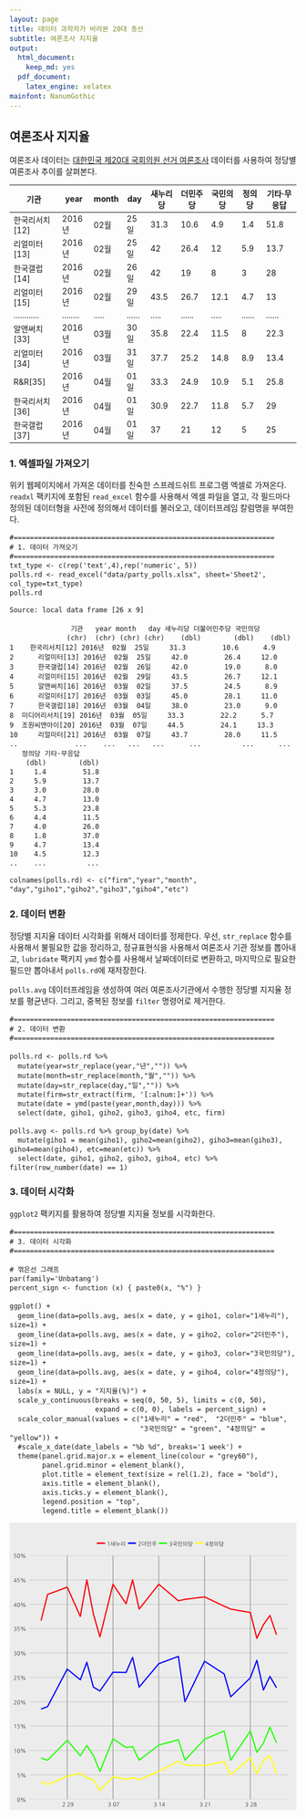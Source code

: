 ```yaml
---
layout: page
title: 데이터 과학자가 바라본 20대 총선
subtitle: 여론조사 지지율
output:
  html_document: 
    keep_md: yes
  pdf_document:
    latex_engine: xelatex
mainfont: NanumGothic
---
```





## 여론조사 지지율

여론조사 데이터는 [대한민국 제20대 국회의원 선거 여론조사](https://ko.wikipedia.org/wiki/대한민국_제20대_국회의원_선거) 데이터를 사용하여 정당별 여론조사 추이를 살펴본다.


| 기관         | year  |month |day  |새누리당 | 더민주당 |국민의당 | 정의당  |기타·무응답 |
|-------------|-------|-------|-------|-------|-------|-------|-------|-------|
| 한국리서치[12] | 2016년 | 02월 | 25일 | 31.3 | 10.6 |  4.9    | 1.4  |  51.8 |
| 리얼미터[13]  | 2016년 | 02월 | 25일 | 42   | 26.4 |  12     |  5.9 |   13.7 |
| 한국갤럽[14]  | 2016년 | 02월 | 26일 | 42   | 19   |  8      |   3  |   28 |
| 리얼미터[15]  | 2016년 | 02월 | 29일 | 43.5 | 26.7 |  12.1   |  4.7 |   13 |
|............|........|.....|......|.....|......|.....|......|......|
| 알앤써치[33]  | 2016년 | 03월 | 30일 | 35.8 | 22.4 |  11.5   |  8   |    22.3 |
| 리얼미터[34]  | 2016년 | 03월 | 31일 | 37.7 | 25.2 |  14.8   |  8.9 |    13.4 |
| R&R[35]     |2016년 | 04월  |01일  |33.3  | 24.9 |  10.9  |  5.1 |    25.8 |
| 한국리서치[36] | 2016년 | 04월 | 01일 | 30.9 | 22.7 |  11.8   |  5.7 |    29 |
| 한국갤럽[37]  | 2016년 | 04월 | 01일 | 37   |  21  |   12    |   5  |   25 |

### 1. 엑셀파일 가져오기

위키 웹페이지에서 가져온 데이터를 친숙한 스프레드쉬트 프로그램 엑셀로 가져온다.
`readxl` 팩키지에 포함된 `read_excel` 함수를 사용해서 엑셀 파일을 열고, 
각 필드마다 정의된 데이터형을 사전에 정의해서 데이터를 불러오고, 데이터프레임 칼럼명을 부여한다.


~~~{.r}
#================================================================
# 1. 데이터 가져오기
#================================================================
txt_type <- c(rep('text',4),rep('numeric', 5))
polls.rd <- read_excel("data/party_polls.xlsx", sheet='Sheet2', col_type=txt_type)
polls.rd
~~~



~~~{.output}
Source: local data frame [26 x 9]

               기관   year month   day 새누리당 더불어민주당 국민의당
              (chr)  (chr) (chr) (chr)    (dbl)        (dbl)    (dbl)
1    한국리서치[12] 2016년  02월  25일     31.3         10.6      4.9
2      리얼미터[13] 2016년  02월  25일     42.0         26.4     12.0
3      한국갤럽[14] 2016년  02월  26일     42.0         19.0      8.0
4      리얼미터[15] 2016년  02월  29일     43.5         26.7     12.1
5      알앤써치[16] 2016년  03월  02일     37.5         24.5      8.9
6      리얼미터[17] 2016년  03월  03일     45.0         28.1     11.0
7      한국갤럽[18] 2016년  03월  04일     38.0         23.0      9.0
8  미디어리서치[19] 2016년  03월  05일     33.3         22.2      5.7
9  조원씨앤아이[20] 2016년  03월  07일     44.5         24.1     13.3
10     리얼미터[21] 2016년  03월  07일     43.7         28.0     11.5
..              ...    ...   ...   ...      ...          ...      ...
   정의당 기타·무응답
    (dbl)        (dbl)
1     1.4         51.8
2     5.9         13.7
3     3.0         28.0
4     4.7         13.0
5     5.3         23.8
6     4.4         11.5
7     4.0         26.0
8     1.8         37.0
9     4.7         13.4
10    4.5         12.3
..    ...          ...

~~~



~~~{.r}
colnames(polls.rd) <- c("firm","year","month", "day","giho1","giho2","giho3","giho4","etc")
~~~

### 2. 데이터 변환 

정당별 지지율 데이터 시각화를 위해서 데이터를 정제한다.
우선, `str_replace` 함수를 사용해서 불필요한 값을 정리하고, 정규표현식을 사용해서
여론조사 기관 정보를 뽑아내고, `lubridate` 팩키지 `ymd` 함수를 사용해서 
날짜데이터로 변환하고, 마지막으로 필요한 필드만 뽑아내서 `polls.rd`에 재저장한다.

`polls.avg` 데이터프레임을 생성하여 여러 여론조사기관에서 수행한 정당별 지지율 정보를 평균낸다.
그리고, 중복된 정보를 `filter` 명령어로 제거한다.


~~~{.r}
#================================================================
# 2. 데이터 변환
#================================================================

polls.rd <- polls.rd %>% 
  mutate(year=str_replace(year,"년","")) %>% 
  mutate(month=str_replace(month,"월","")) %>% 
  mutate(day=str_replace(day,"일","")) %>% 
  mutate(firm=str_extract(firm, '[:alnum:]+')) %>% 
  mutate(date = ymd(paste(year,month,day))) %>% 
  select(date, giho1, giho2, giho3, giho4, etc, firm)

polls.avg <- polls.rd %>% group_by(date) %>% 
  mutate(giho1 = mean(giho1), giho2=mean(giho2), giho3=mean(giho3), giho4=mean(giho4), etc=mean(etc)) %>% 
  select(date, giho1, giho2, giho3, giho4, etc) %>% filter(row_number(date) == 1)
~~~

### 3. 데이터 시각화

`ggplot2` 팩키지를 활용하여 정당별 지지율 정보를 시각화한다.


~~~{.r}
#================================================================
# 3. 데이터 시각화
#================================================================

# 꺾은선 그래프
par(family='Unbatang')
percent_sign <- function (x) { paste0(x, "%") }

ggplot() +
  geom_line(data=polls.avg, aes(x = date, y = giho1, color="1새누리"), size=1) +
  geom_line(data=polls.avg, aes(x = date, y = giho2, color="2더민주"), size=1) +
  geom_line(data=polls.avg, aes(x = date, y = giho3, color="3국민의당"), size=1) +
  geom_line(data=polls.avg, aes(x = date, y = giho4, color="4정의당"), size=1) +
  labs(x = NULL, y = "지지율(%)") +
  scale_y_continuous(breaks = seq(0, 50, 5), limits = c(0, 50), 
                     expand = c(0, 0), labels = percent_sign) +
  scale_color_manual(values = c("1새누리" = "red",  "2더민주" = "blue",
                                "3국민의당" = "green", "4정의당" = "yellow")) +
  #scale_x_date(date_labels = "%b %d", breaks='1 week') +
  theme(panel.grid.major.x = element_line(colour = "grey60"),
        panel.grid.minor = element_blank(),
        plot.title = element_text(size = rel(1.2), face = "bold"),
        axis.title = element_blank(),
        axis.ticks.y = element_blank(),
        legend.position = "top",
        legend.title = element_blank()) 
~~~

<img src="fig/approval_rating_visualization-1.png" title="plot of chunk approval_rating_visualization" alt="plot of chunk approval_rating_visualization" style="display: block; margin: auto;" />
